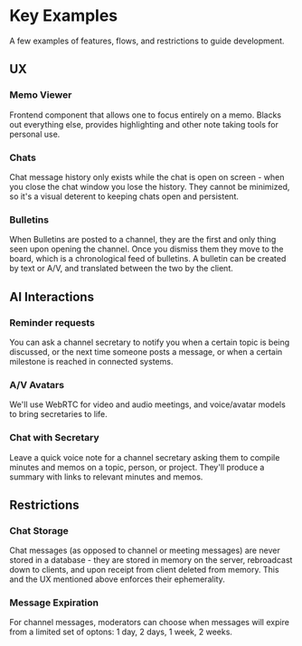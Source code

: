 # Key Examples

A few examples of features, flows, and restrictions to guide development.

## UX

### Memo Viewer

Frontend component that allows one to focus entirely on a memo. Blacks out everything else, provides highlighting and other note taking tools for personal use.

### Chats

Chat message history only exists while the chat is open on screen - when you close the chat window you lose the history. They cannot be minimized, so it's a visual deterent to keeping chats open and persistent.

### Bulletins

When Bulletins are posted to a channel, they are the first and only thing seen upon opening the channel. Once you dismiss them they move to the board, which is a chronological feed of bulletins. A bulletin can be created by text or A/V, and translated between the two by the client.

## AI Interactions

### Reminder requests

You can ask a channel secretary to notify you when a certain topic is being discussed, or the next time someone posts a message, or when a certain milestone is reached in connected systems.

### A/V Avatars

We'll use WebRTC for video and audio meetings, and voice/avatar models to bring secretaries to life.

### Chat with Secretary

Leave a quick voice note for a channel secretary asking them to compile minutes and memos on a topic, person, or project. They'll produce a summary with links to relevant minutes and memos.

## Restrictions

### Chat Storage

Chat messages (as opposed to channel or meeting messages) are never stored in a database - they are stored in memory on the server, rebroadcast down to clients, and upon receipt from client deleted from memory. This and the UX mentioned above enforces their ephemerality.

### Message Expiration

For channel messages, moderators can choose when messages will expire from a limited set of optons: 1 day, 2 days, 1 week, 2 weeks.
